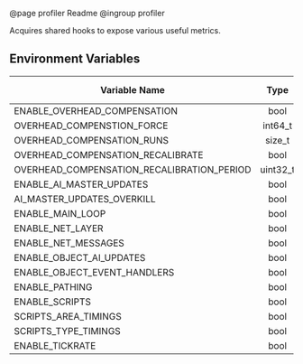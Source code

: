 @page profiler Readme
@ingroup profiler 

Acquires shared hooks to expose various useful metrics.

## Environment Variables

| Variable Name                  |   Type   | Default Value |
| -------------                  | :------: | ------------- |
| ENABLE_OVERHEAD_COMPENSATION   | bool     | true    |
| OVERHEAD_COMPENSTION_FORCE     | int64_t  | _none_  |
| OVERHEAD_COMPENSATION_RUNS     | size_t   | 500     |
| OVERHEAD_COMPENSATION_RECALIBRATE   | bool   | false   |
| OVERHEAD_COMPENSATION_RECALIBRATION_PERIOD | uint32_t | 1000 |
| ENABLE_AI_MASTER_UPDATES       | bool     | true    |
| AI_MASTER_UPDATES_OVERKILL     | bool     | false   |
| ENABLE_MAIN_LOOP               | bool     | true    |
| ENABLE_NET_LAYER               | bool     | true    |
| ENABLE_NET_MESSAGES            | bool     | true    |
| ENABLE_OBJECT_AI_UPDATES       | bool     | false   |
| ENABLE_OBJECT_EVENT_HANDLERS   | bool     | false   |
| ENABLE_PATHING                 | bool     | true    |
| ENABLE_SCRIPTS                 | bool     | true    |
| SCRIPTS_AREA_TIMINGS           | bool     | true    |
| SCRIPTS_TYPE_TIMINGS           | bool     | true    |
| ENABLE_TICKRATE                | bool     | true    |
